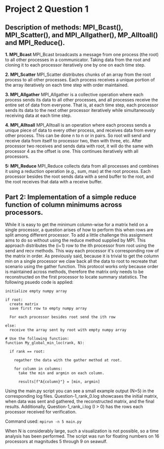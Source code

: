 # Project 2 Question 1

## Description of methods: MPI_Bcast(), MPI_Scatter(), and MPI_Allgather(), MP_Alltoall() and MPI_Reduce().

**1. MPI_Bcast**
MPI_Bcast broadcasts a message from one process (the root) to all other processes in a communicator. Taking data from the root and cloning it to each processor iteratively one by one on each time step.

**2. MPI_Scatter**
MPI_Scatter distributes chunks of an array from the root process to all other processes. Each process receives a unique portion of the array iteratively on each time step with order maintained.

**3. MPI_Allgather**
MPI_Allgather is a collective operation where each process sends its data to all other processes, and all processes receive the entire set of data from everyone. That is, at each time step, each processor sends its data to the next other processor iteratively while simultaneously receiving data at each time step.

**4. MPI_Alltoall**
MPI_Alltoall is an operation where each process sends a unique piece of data to every other process, and receives data from every other process. This can be done n to n or in pairs. So root will send and receive data from itself to processor two, then with three, etc. After processor two receives and sends data with root, it will do the same with processor 4 as the offset is one. This continues iteratively with all processors.

**5: MPI_Reduce**
MPI_Reduce collects data from all processes and combines it using a reduction operation (e.g., sum, max) at the root process. Each processor besides the root sends data with a send buffer to the root, and the root receives that data with a receive buffer.

## Part 2: Implementation of a simple reduce function of column minimums across processors.

While it is easy to get the minimum column-wise for a matrix held on a single processor, a question arises of how to perform this when rows are split among different processor. To add a little challenge this assignment aims to do so without using the reduce method supplied by MPI. This approach distributes the (i+1) row to the ith processor from root using the send and recv methods. This way each processor it's corresponding row of the matrix in order. As previously said, because it is trivial to get the column min on a single processor we claw back all the data to root to recreate that scenario using the gather function. This protocol works only because order is maintained across methods, therefore the matrix only needs to be reconstructed on the first processor to locate summary statistics. The following psuedo code is applied:

```
initialize empty numpy array

if root: 
  create matrix
  save first row to empty numpy array

  For each processor besides root send the ith row

else:
  receive the array sent by root with empty numpy array

# Use the following function:
function My_global_min_loc(rank, N):

  if rank == root:

    regather the data with the gather method at root.
  
    for column in columns:
      take the min and argmin on each column.
  
      results[f"A{column}"} = [min, argmin]
```

Using the main.py script you can see a small example output (N=5) in the corresponding log files. Question-1_rank_0.log showcases the initial matrix, when data was sent and gathered, the reconstructed matrix, and the final results. Additionally, Question-1_rank_i.log (I > 0) has the rows each processor received for verification. 

Command used:
```mpirun -n 5 main.py```

When N is considerably large, such a visualization is not possible, so a time analysis has been performed. The script was run for floating numbers on 16 processors at magnitudes 5 through 9 on seawulf.


 
